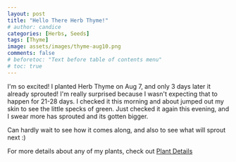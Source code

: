 ```yaml
---
layout: post
title: "Hello There Herb Thyme!"
# author: candice
categories: [Herbs, Seeds]
tags: [Thyme]
image: assets/images/thyme-aug10.png
comments: false
# beforetoc: "Text before table of contents menu"
# toc: true
---
```


I'm so excited! I planted Herb Thyme on Aug 7, and only 3 days later it already sprouted! I'm really surprised because I wasn't expecting that to happen for 21-28 days. I checked it this morning and about jumped out my skin to see the little specks of green. Just checked it again this evening, and I swear more has sprouted and its gotten bigger.

Can hardly wait to see how it comes along, and also to see what will sprout next :)

For more details about any of my plants, check out [Plant Details](../details)
